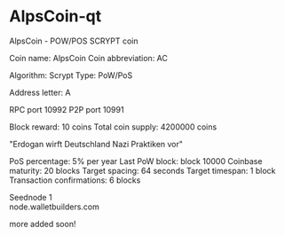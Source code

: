 # AlpsCoin-qt
AlpsCoin - POW/POS SCRYPT coin

Coin name:	AlpsCoin
Coin abbreviation:	AC

Algorithm:	Scrypt
Type:	PoW/PoS

Address letter:	A

RPC port	10992
P2P port	10991

Block reward:	10 coins
Total coin supply:	4200000 coins


"Erdogan wirft Deutschland Nazi Praktiken vor"


PoS percentage:	5% per year
Last PoW block:	block 10000
Coinbase maturity:	20 blocks
Target spacing:	64 seconds
Target timespan:	1 block
Transaction confirmations:	6 blocks

Seednode 1	
node.walletbuilders.com

more added soon!
